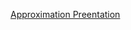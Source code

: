 [Approximation Preentation](https://docs.google.com/presentation/d/12OxxVfEdX_YhHLG5a16gMeFHEj2hOp38EMgTcjqG6NA/edit#slide=id.g12625340b57_0_15)
